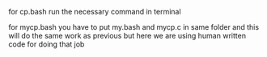 for cp.bash
run the necessary command in terminal



for mycp.bash you have to put my.bash and mycp.c in same folder 
and this will do the same work as previous but here we are using human written code for doing that job

